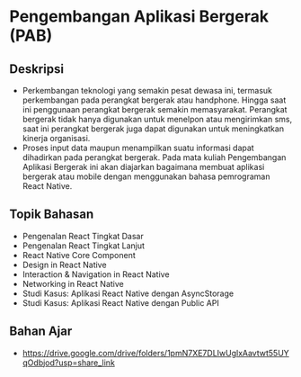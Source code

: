 # Pengembangan Aplikasi Bergerak (PAB)

## Deskripsi
- Perkembangan teknologi yang semakin pesat dewasa ini, termasuk perkembangan pada perangkat bergerak atau handphone. Hingga saat ini penggunaan perangkat 
bergerak semakin memasyarakat. Perangkat bergerak tidak hanya digunakan untuk menelpon atau mengirimkan sms, saat ini perangkat bergerak juga dapat 
digunakan untuk meningkatkan kinerja organisasi. 
- Proses input data maupun menampilkan suatu informasi dapat dihadirkan pada perangkat bergerak. Pada mata 
kuliah Pengembangan Aplikasi Bergerak ini akan diajarkan bagaimana membuat aplikasi bergerak atau mobile dengan menggunakan bahasa pemrograman React 
Native.

## Topik Bahasan
- Pengenalan React Tingkat Dasar
- Pengenalan React Tingkat Lanjut
- React Native Core Component
- Design in React Native
- Interaction & Navigation in React Native
- Networking in React Native
- Studi Kasus: Aplikasi React Native dengan AsyncStorage
- Studi Kasus: Aplikasi React Native dengan Public API

## Bahan Ajar
- https://drive.google.com/drive/folders/1pmN7XE7DLIwUglxAavtwt55UYqOdbjod?usp=share_link
